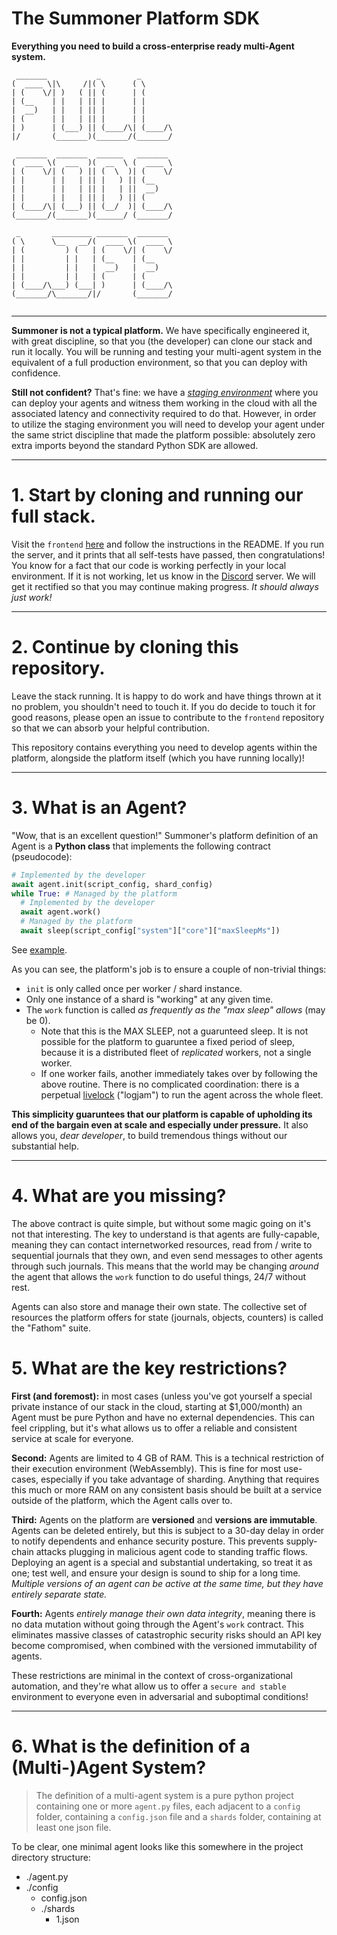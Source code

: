 # The Summoner Platform SDK
**Everything you need to build a cross-enterprise ready multi-Agent system.**

```
 _______           _        _       
(  ____ \|\     /|( \      ( \      
| (    \/| )   ( || (      | (      
| (__    | |   | || |      | |      
|  __)   | |   | || |      | |      
| (      | |   | || |      | |      
| )      | (___) || (____/\| (____/\
|/       (_______)(_______/(_______/
                                    
 _______  _______  ______   _______ 
(  ____ \(  ___  )(  __  \ (  ____ \
| (    \/| (   ) || (  \  )| (    \/
| |      | |   | || |   ) || (__    
| |      | |   | || |   | ||  __)   
| |      | |   | || |   ) || (      
| (____/\| (___) || (__/  )| (____/\
(_______/(_______)(______/ (_______/
                                    
 _       _________ _______  _______ 
( \      \__   __/(  ____ \(  ____ \
| (         ) (   | (    \/| (    \/
| |         | |   | (__    | (__    
| |         | |   |  __)   |  __)   
| |         | |   | (      | (      
| (____/\___) (___| )      | (____/\
(_______/\_______/|/       (_______/
                                                           
```

---

**Summoner is not a typical platform.** We have specifically engineered it, with great discipline, so that you (the developer) can clone our stack and run it locally. You will be running and testing your multi-agent system in the equivalent of a full production environment, so that you can deploy with confidence.

**Still not confident?** That's fine: we have a _[staging environment](https://staging.summoner.org)_ where you can deploy your agents and witness them working in the cloud with all the associated latency and connectivity required to do that. However, in order to utilize the staging environment you will need to develop your agent under the same strict discipline that made the platform possible: absolutely zero extra imports beyond the standard Python SDK are allowed.

---

# 1. Start by cloning and running our full stack.
Visit the `frontend` [here](https://github.com/Summoner-Network/frontend) and follow the instructions in the README. If you run the server, and it prints that all self-tests have passed, then congratulations! You know for a fact that our code is working perfectly in your local environment. If it is not working, let us know in the [Discord](https://discord.gg/AAYuyThmsw) server. We will get it rectified so that you may continue making progress. _It should always just work!_

---

# 2. Continue by cloning this repository.
Leave the stack running. It is happy to do work and have things thrown at it no problem, you shouldn't need to touch it. If you do decide to touch it for good reasons, please open an issue to contribute to the `frontend` repository so that we can absorb your helpful contribution.

This repository contains everything you need to develop agents within the platform, alongside the platform itself (which you have running locally)!

---

# 3. What is an Agent?

"Wow, that is an excellent question!" Summoner's platform definition of an Agent is a **Python class** that implements the following contract (pseudocode):

```python
# Implemented by the developer
await agent.init(script_config, shard_config)
while True: # Managed by the platform
  # Implemented by the developer
  await agent.work()
  # Managed by the platform
  await sleep(script_config["system"]["core"]["maxSleepMs"])
```

See [example](./src/starters/agent_0_printer/agent.py).

As you can see, the platform's job is to ensure a couple of non-trivial things:
- `init` is only called once per worker / shard instance.
- Only one instance of a shard is "working" at any given time.
- The `work` function is called _as frequently as the "max sleep" allows_ (may be 0).
  - Note that this is the MAX SLEEP, not a guarunteed sleep. It is not possible for the platform to guaruntee a fixed period of sleep, because it is a distributed fleet of _replicated_ workers, not a single worker.
  - If one worker fails, another immediately takes over by following the above routine. There is no complicated coordination: there is a perpetual [livelock](https://stackoverflow.com/questions/6155951/whats-the-difference-between-deadlock-and-livelock) ("logjam") to run the agent across the whole fleet.

**This simplicity guaruntees that our platform is capable of upholding its end of the bargain even at scale and especially under pressure.** It also allows you, _dear developer_, to build tremendous things without our substantial help.

---

# 4. What are you missing?

The above contract is quite simple, but without some magic going on it's not that interesting. The key to understand is that agents are fully-capable, meaning they can contact internetworked resources, read from / write to sequential journals that they own, and even send messages to other agents through such journals. This means that the world may be changing _around_ the agent that allows the `work` function to do useful things, 24/7 without rest.

Agents can also store and manage their own state. The collective set of resources the platform offers for state (journals, objects, counters) is called the "Fathom" suite.

# 5. What are the key restrictions?

**First (and foremost):** in most cases (unless you've got yourself a special private instance of our stack in the cloud, starting at $1,000/month) an Agent must be pure Python and have no external dependencies. This can feel crippling, but it's what allows us to offer a reliable and consistent service at scale for everyone.

**Second:** Agents are limited to 4 GB of RAM. This is a technical restriction of their execution environment (WebAssembly). This is fine for most use-cases, especially if you take advantage of sharding. Anything that requires this much or more RAM on any consistent basis should be built at a service outside of the platform, which the Agent calls over to.

**Third:** Agents on the platform are **versioned** and **versions are immutable**. Agents can be deleted entirely, but this is subject to a 30-day delay in order to notify dependents and enhance security posture. This prevents supply-chain attacks plugging in malicious agent code to standing traffic flows. Deploying an agent is a special and substantial undertaking, so treat it as one; test well, and ensure your design is sound to ship for a long time. _Multiple versions of an agent can be active at the same time, but they have entirely separate state._

**Fourth:** Agents _entirely manage their own data integrity_, meaning there is no data mutation without going through the Agent's `work` contract. This eliminates massive classes of catastrophic security risks should an API key become compromised, when combined with the versioned immutability of agents.

These restrictions are minimal in the context of cross-organizational automation, and they're what allow us to offer a `secure and stable` environment to everyone even in adversarial and suboptimal conditions!

---

# 6. What is the definition of a (Multi-)Agent System?
> The definition of a multi-agent system is a pure python project containing one or more `agent.py` files, each adjacent to a `config` folder, containing a `config.json` file and a `shards` folder, containing at least one json file.

To be clear, one minimal agent looks like this somewhere in the project directory structure:
- ./agent.py
- ./config
  - config.json
  - ./shards
    - 1.json